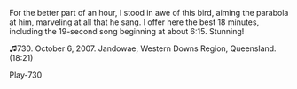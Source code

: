 For the better part of an hour, I stood in awe of this bird, aiming the parabola at him, marveling at all that he sang. I offer here the best 18 minutes, including the 19-second song beginning at about 6:15. Stunning!

♫730. October 6, 2007. Jandowae, Western Downs Region, Queensland.(18:21)

Play-730
